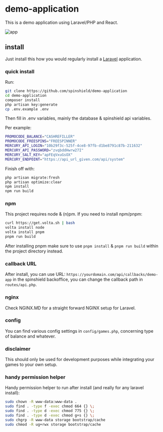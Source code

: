 # demo-application
This is a demo application using Laravel/PHP and React.

![app](preview.png)

## install
Just install this how you would regularly install a [Laravel](https://laravel.com/docs) application. 

### quick install
Run:
```bash
git clone https://github.com/spinshield/demo-application
cd demo-application
composer install
php artisan key:generate
cp .env.example .env
```

Then fill in .env variables, mainly the database & spinshield api variables.

Per example:
```bash
PROMOCODE_BALANCE="CASHREFILLER"
PROMOCODE_FREESPINS="FREESPINNER"
MERCURY_API_LOGIN="10b29f3c-525f-4ce8-97fb-d1be8791c87b-211632"
MERCURY_API_PASSWORD="zvqbddHwrw27I"
MERCURY_SALT_KEY="apFEqVxuGsOX"
MERCURY_ENDPOINT="https://api_url_given.com/api/system"
```

Finish off with:
```bash
php artisan migrate:fresh
php artisan optimize:clear
npm install
npm run build
```

### npm
This project requires node & (n)pm. If you need to install npm/pnpm:
```bash
curl https://get.volta.sh | bash
volta install node
volta install pnpm
pnpm run build
```

After installing pnpm make sure to use `pnpm install` & `pnpm run build` within the project directory instead.

### callback URL
After install, you can use URL: `https://yourdomain.com/api/callbacks/demo-app` in the spinshield backoffice, you can change the callback path in `routes/api.php`.

### nginx
Check NGINX.MD for a straight forward NGINX setup for Laravel.

### config
You can find various config settings in `config/games.php`, concerning type of balance and whatever.

### disclaimer
This should only be used for development purposes while integrating your games to your own setup.

### handy permission helper
Handy permission helper to run after install (and really for any laravel install):
```bash
sudo chown -R www-data:www-data .
sudo find . -type f -exec chmod 664 {} \;
sudo find . -type d -exec chmod 775 {} \;
sudo find . -type d -exec chmod g+s {} \;
sudo chgrp -R www-data storage bootstrap/cache
sudo chmod -R ug+rwx storage bootstrap/cache
```
